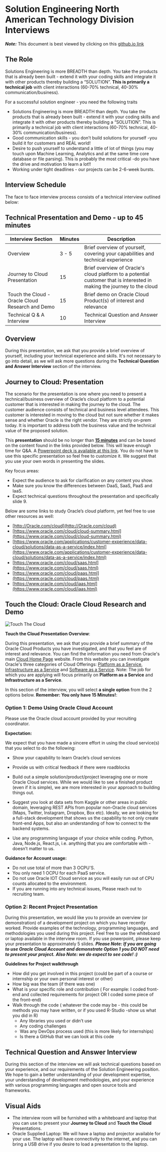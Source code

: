 # Solution Engineering North American Technology Division Interviews

***Note:*** This document is best viewed by clicking on this [github.io link](https://ksantosh464.github.io/Solution-Engineering/articles/solution-engineering-natd/index.html)

## The Role
Solutions Engineering is more BREADTH than depth. You take the products that is already been built - extend it with your coding skills and integrate it with other products thereby building a “SOLUTION”. **This is primarily a technical job** with client interactions (60-70% technical, 40-30% communication/business).

For a successful solution engineer - you need the following traits
* Solutions Engineering is more BREADTH than depth. You take the products that is already been built - extend it with your coding skills and integrate it with other products thereby building a “SOLUTION”. This is primarily a technical job with client interactions (60-70% technical, 40-30% communication/business).
* Good communication skills - you don’t build solutions for yourself -you build it for customers and REAL world!
* Desire to push yourself to understand a little of lot of things (you may touch upon Machine Learning, Analytics and at the same time core database or file parsing).  This is probably the most critical -do you have the drive and motivation to learn a lot!!
* Working under tight deadlines - our projects can be 2-6-week bursts.

## Interview Schedule

The face to face interview process consists of a technical interview outlined below:

## Technical Presentation and Demo - up to 45 minutes

| Interview Section | Minutes | Description |
| --- | --- | --- |
| Overview | 3 - 5 | Brief overview of yourself, covering your capabilities and technical experience |
| Journey to Cloud Presentation | 15 | Brief overview of Oracle's cloud platform to a potential customer that is interested in making the journey to the cloud |
| Touch the Cloud - Oracle Cloud Research and Demo | 15 | Brief demo on Oracle Cloud Product(s) of interest and relevance  |  
| Technical Q & A Interview | 10 | Technical Question and Answer Interview |

## Overview

During this presentation, we ask that you provide a brief overview of yourself, including your technical experience and skills. It's not necessary to go into detail, as we will ask more questions during the **Technical Question and Answer Interview** section of the interview.

## Journey to Cloud: Presentation

The scenario for the presentation is one where you need to present a technical/business overview of Oracle’s cloud platform to a potential customer that is interested in making the journey to the cloud. The customer audience consists of technical and business level attendees. This customer is interested in moving to the cloud but not sure whether it makes sense and whether Oracle is the right vendor. They are strictly on-prem today.  It is important to address both the business value and the technical value of the proposed solution.

This **presentation** should be no longer than <u>**15 minutes**</u> and can be based on the content found in the links provided below. This will leave enough time for Q&A.  A [Powerpoint deck is available at this link](FY18_Candidate_Cloud_Presentation.pptx). You do not have to use this specific presentation so feel free to customize it.  We suggest that you use your own words in presenting the slides.

Key focus areas:
- Expect the audience to ask for clarification on any content you show.
- Make sure you know the differences between DaaS, SaaS, PaaS and IaaS.
- Expect technical questions throughout the presentation and specifically slide 9.

Below are some links to study Oracle’s cloud platform, yet feel free to use other resources as well:

- [http://Oracle.com/cloud](http://Oracle.com/cloud)
- [https://www.oracle.com/cloud/cloud-summary.html](https://www.oracle.com/cloud/cloud-summary.html)
- [https://www.oracle.com/applications/customer-experience/data-cloud/solutions/data-as-a-service/index.html](https://www.oracle.com/applications/customer-experience/data-cloud/solutions/data-as-a-service/index.html)
- [https://www.oracle.com/cloud/saas.html](https://www.oracle.com/cloud/saas.html)
- [https://www.oracle.com/cloud/paas.html](https://www.oracle.com/cloud/paas.html)
- [https://www.oracle.com/cloud/iaas.html](https://www.oracle.com/cloud/iaas.html)


## Touch the Cloud: Oracle Cloud Research and Demo

![Touch The Cloud](./images/Touch-the-Cloud.jpg)

**Touch the Cloud Presentation Overview**:

During this presentation, we ask that you provide a brief summary of the Oracle Cloud Products you have investigated, and that you feel are of interest and relevance. You can find the information you need from Oracle's main [Cloud Home Page](https://cloud.oracle.com/) website. From this website you can investigate Oracle's three categories of Cloud Offerings: [Platform as a Service](https://cloud.oracle.com/en_US/paas), [Infrastructure as a Service](https://cloud.oracle.com/en_US/iaas) and [Software as a Service](https://cloud.oracle.com/en_US/saas). Note: The job for which you are applying will focus primarily on **Platform as a Service** and **Infrastructure as a Service**.  

In this section of the interview, you will select **a single option** from the 2 options below. **Remember: You only have 15 Minutes!**:

### **Option 1: Demo Using Oracle Cloud Account**

Please use the Oracle cloud account provided by your recruiting coordinator.

**Expectation:**

We expect that you have made a sincere effort in using the cloud service(s) that you select to do the following:

- Show your capability to learn Oracle’s cloud services

- Provide us with critical feedback if there were roadblocks

- Build out a simple solution/product/project leveraging one or more Oracle Cloud services.  While we would like to see a finished product (even if it is simple), we are more interested in your approach to building things out.  

- Suggest you look at data sets from Kaggle or other areas in public domain, leveraging REST APIs from popular non-Oracle cloud services (Maps, Twitter, Instagram, Dropbox, Box etc).  Ideally, we are looking for a full-stack development that shows us the capability to not only create front-end Apps, but also an understanding of how to connect to the backend systems.  

- Use any programming language of your choice while coding. Python, Java, Node.js, React.js, i.e. anything that you are comfortable with -  doesn’t matter to us.  

**Guidance for Account usage:**

- Do not use total of more than 3 OCPU'S.
- You only need 1 OCPU for each PaaS service.
- Do not use Oracle IOT Cloud service as you will easily run out of CPU counts allocated to the environment.
- If you are running into any technical issues, Please reach out to recruiting team.

### **Option 2: Recent Project Presentation**
During this presentation, we would like you to provide an overview (or demonstration) of a development project on which you have recently worked. Provide examples of the technology, programming languages, and methodologies you used during this project. Feel free to use the whiteboard or laptop available in the interview room. If you use powerpoint, please keep your presentation to approximately 5 slides. ***Please Note: If you are going to use Oracle Cloud Account and demonstrate Option 1 you DO NOT need to present your project.*** ***Also Note: we do expect to see code! :)***

**Guidelines for Project walkthrough**
- How did you get involved in this project (could be part of a course or internship or your own personal interest or other)
- How big was the team (if there was one)
- What is your specific role and contribution ( For example: I coded front-end and collected requirements for project OR I coded some piece of the front-end)
- Walk through the code ( whatever the code may be - this could be methods you may have written, or if you used R-Studio -show us what you did in R)
	- Any libraries you used or didn’t use
	- Any coding challenges
	- Was any DevOps process used (this is more likely for internships)
	- Is there a GitHub that we can look at this code

## Technical Question and Answer Interview

During this section of the interview we will ask technical questions based on your experience, and our requirements of the Solution Engineering position. We hope to gain a better understanding of your development expertise, your understanding of development methodologies, and your experience with various programming languages and open source tools and frameworks.

## Visual Aids

- The interview room will be furnished with a whiteboard and laptop that you can use to present your **Journey to Cloud** and **Touch the Cloud** Presentations.
- Oracle Supplied Laptop: We will have a laptop and projector available for your use. The laptop will have connectivity to the internet, and you can bring a USB drive if you desire to load a presentation to the laptop.
